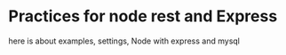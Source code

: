 # Practices for node rest and Express

here is about examples, settings, Node with express and mysql 

